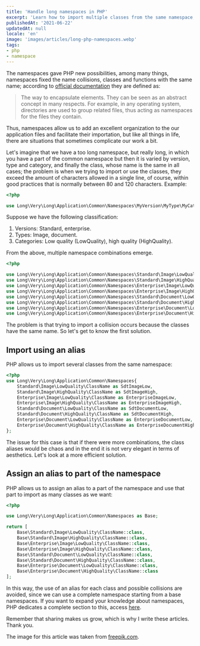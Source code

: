 ```yaml
---
title: 'Handle long namespaces in PHP'
excerpt: 'Learn how to import multiple classes from the same namespace, and how to handle very long namespaces in PHP. '
publishedAt: '2021-06-22'
updatedAt: null
locale: 'en'
image: 'images/articles/long-php-namespaces.webp'
tags:
- php
- namespace
---
```


The namespaces gave PHP new possibilities, among many things, namespaces fixed the name collisions, classes and functions with the same name; according to [official documentation](https://www.php.net/manual/es/language.namespaces.php) they are defined as:

> The way to encapsulate elements. They can be seen as an abstract concept in many respects. For example, in any operating system, directories are used to group related files, thus acting as namespaces for the files they contain.

Thus, namespaces allow us to add an excellent organization to the our application files and facilitate their importation, but like all things in life, there are situations that sometimes complicate our work a bit.

Let's imagine that we have a too long namespace, but really long, in which you have a part of the common namespace but then it is varied by version, type and category, and finally the class, whose name is the same in all cases; the problem is when we trying to import or use the classes, they exceed the amount of characters allowed in a single line, of course, within good practices that is normally between 80 and 120 characters. Example:

```php
<?php

use Long\Very\Long\Application\Common\Namespaces\MyVersion\MyType\MyCategory\ClassName;
```

Suppose we have the following classification:

1.  Versions: Standard, enterprise.
2.  Types: Image, document.
3.  Categories: Low quality (LowQuality), high quality (HighQuality).

From the above, multiple namespace combinations emerge.

```php
<?php

use Long\Very\Long\Application\Common\Namespaces\Standard\Image\LowQuality\ClassName;
use Long\Very\Long\Application\Common\Namespaces\Standard\Image\HighQuality\ClassName;
use Long\Very\Long\Application\Common\Namespaces\Enterprise\Image\LowQuality\ClassName;
use Long\Very\Long\Application\Common\Namespaces\Enterprise\Image\HighQuality\ClassName;
use Long\Very\Long\Application\Common\Namespaces\Standard\Document\LowQuality\ClassName;
use Long\Very\Long\Application\Common\Namespaces\Standard\Document\HighQuality\ClassName;
use Long\Very\Long\Application\Common\Namespaces\Enterprise\Document\LowQuality\ClassName;
use Long\Very\Long\Application\Common\Namespaces\Enterprise\Document\HighQuality\ClassName;
```

The problem is that trying to import a collision occurs because the classes have the same name. So let's get to know the first solution.

## Import using an alias

PHP allows us to import several classes from the same namespace:

```php
<?php
use Long\Very\Long\Application\Common\Namespaces{
    Standard\Image\LowQuality\ClassName as SdtImageLow,
    Standard\Image\HighQuality\ClassName as SdtImageHigh,
    Enterprise\Image\LowQuality\ClassName as EnterpriseImageLow,
    Enterprise\Image\HighQuality\ClassName as EnterpriseImageHigh,
    Standard\Document\LowQuality\ClassName as SdtDocumentLow,
    Standard\Document\HighQuality\ClassName as SdtDocumentHigh,
    Enterprise\Document\LowQuality\ClassName as EnterpriseDocumentLow,
    Enterprise\Document\HighQuality\ClassName as EnterpriseDocumentHigh
};
```

The issue for this case is that if there were more combinations, the class aliases would be chaos and in the end it is not very elegant in terms of aesthetics. Let's look at a more efficient solution.

## Assign an alias to part of the namespace

PHP allows us to assign an alias to a part of the namespace and use that part to import as many classes as we want:

```php
<?php

use Long\Very\Long\Application\Common\Namespaces as Base;

return [
    Base\Standard\Image\LowQuality\ClassName::class,
    Base\Standard\Image\HighQuality\ClassName::class,
    Base\Enterprise\Image\LowQuality\ClassName::class,
    Base\Enterprise\Image\HighQuality\ClassName::class,
    Base\Standard\Document\LowQuality\ClassName::class,
    ﻿Base\Standard\Document\HighQuality\ClassName::class,
    Base\Enterprise\Document\LowQuality\ClassName::class,
    Base\Enterprise\Document\HighQuality\ClassName::class
];
```

In this way, the use of an alias for each class and possible collisions are avoided, since we can use a complete namespace starting from a base namespaces. If you want to expand your knowledge about namespaces, PHP dedicates a complete section to this, access [here](https://www.php.net/manual/es/language.namespaces.php).

Remember that sharing makes us grow, which is why I write these articles. Thank you.

The image for this article was taken from [freepik.com](https://www.freepik.com/free-photos-vectors/folder).